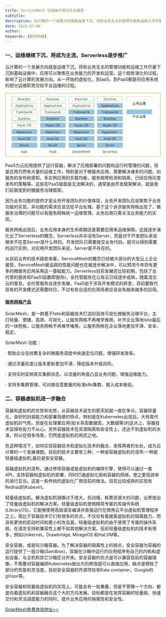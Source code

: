 ```yaml
---
title: ServiceMesh 已经被大部分企业接受
subtitle:
description: 云计算的一个发展方向就是运维下沉，将和业务无关的管理功能和运维工作尽量下沉到基础设施中，应用可以聚焦在业务能力的开发和运营。这个趋势演化的过程，影响了云计算的发展方向。
date: 2022-07-06
author:
keywords: [服务网格]
---
```



### 一、运维继续下沉，将成为主流，Serverless逐步推广

云计算的一个发展方向就是运维下沉，将和业务无关的管理功能和运维工作尽量下沉到基础设施中，应用可以聚焦在业务能力的开发和运营。这个趋势演化的过程，影响了云计算的发展方向。从一开始的虚拟化，到IaaS，到PaaS都是将应用系统的部分运维职责交给平台运维的过程。

![运维职能下移](img.png)

PaaS为云应用提供了运行容器，解决了应用部署的问题和运行时管理的问题，但是应用仍然有大量的运维工作，特别是对于微服务应用，需要解决诸多的问题，如服务的发布和感知，多实例应用的负载均衡，服务故障检测和隔离，已经应用灰度发布的策略等。这些在PaaS层面是无法解决的，通常是由开发框架解决，就是我们前面提到的微服务治理框架。

因为业务功能的提供才是业务开发团队的价值体现，业务开发团队应该聚焦于业务功能的实现，非功能的需求应该交给平台处理。基于这个诉求服务网格出现了，微服务治理的问题可以有服务网格统一运维管理，业务应用只需关注业务能力的实现。

服务网格出现后，业务应用本身的生命周期还是需要应用来运维保障。这就逐步演化出了Serverless的概念，Serverless并非没有Server，而是对于开发团队来说根本不在意Server是什么样的。开发团队只需要提交业务代码，就可以得到需要的运行实例，对应用开发团队来说，Server是不存在的。

从目前业界的技术趋势来看，ServiceMesh的概念已经被大部分的大型云上企业接受，ServiceMesh被诟病的性能问题也在被逐步解决中，可以预测今年将有更多的微服务应用采用这一基础能力。Serverless目前发展还比较初期，包括了全托管的服务和FaaS(函数即服务)，全托管服务在公有云已经逐步成熟，随着混合云的普及，全托管服务会逐步发展。FaaS由于涉及开发模式的转变，目前要取代现有的开发模式还需要时日，不过有些合适的应用场景应该会有越来越多的应用。

#### [服务网格产品](https://www.cloudtogo.cn/product-SolarMesh)

SolarMesh，是一款基于Istio和容器技术打造的高效可视化微服务治理平台，主打轻量、便捷、高效、可视化，让服务网格不再难学难用，补齐企业落地Istio最后的一块短板，让服务网格不再难学难用，让服务网格在企业落地更加平滑、安全、稳定。

SolarMesh 功能：

· 帮助企业在纷繁复杂的微服务调度中快速定位问题，增强研发效率。

· 通过流量灰度让版本更新更加平滑，降低版本升级风险。

· 支持实时反映真实集群状态，以流量的角度凸显业务问题，增强运维能力。

· 支持多集群管理，可对接任意数量的标准k8s集群，接入成本极低。

### 二、容器虚拟机进一步融合

容器和虚拟机的优势和劣势，从容器技术诞生的那天起就一直在争论。容器轻量化，良好的封装能力和部署简便的特点，特别是在Kubernetes出现后，大有取代虚拟机的气势。但是在处理重应用(如关系型数据库，大数据等)的这点上，容器技术显得有些力不从心。另外容器技术在资源隔离和安全性上，还达不到虚拟机的水准，所以在很多场景，仍然是虚拟机的用武之地。

在这种情况下，如何实现容器技术和虚拟化技术的融合，发挥两者的长处，成为云计算的一个发展课题。目前的技术主要有三种，一种是容器虚拟机的混布;一种是轻量级虚拟机;最后是安全容器。

容器虚拟机的混布。通过修改容器或是虚拟机的编排引擎，使得可以通过一套API，支持容器和虚拟机的部署，同时打通虚拟化层和容器的网络，使之更高效率的进行互访。这是一些传统的虚拟化厂商目前的做法。目前比较成熟的实现有Redhad的Kubevirt。

轻量级虚拟机。解决虚拟机镜像过于庞大，启动慢，耗费资源大的问题，业界提出了轻量级虚拟机的解决方案。轻量级虚拟机使用精简专属的库操作系统(LibraryOS)，它能够使用高级语言编译并直接运行在商用云平台虚拟机管理程序之上。相比于容器技术它们有很多的优点，不仅仅有着媲美虚拟机的隔离能力，而且有更快的启动时间和更小的攻击面。轻量级虚拟机的由于使用了专属的操作系统，在语言支持和兼容性上都不如其他解决方案。目前轻量级虚拟机的技术有很多，例如Unikernel，Drawbridge, MirageOS 和HaLVM等。

安全容器，或是叫沙箱容器。为了解决容器的隔离性上的弱点，安全容器为容器的运行提供了一层沙箱(Sandbox)，容器在沙箱中运行的应用程序有自己的内核和虚拟设备，与主机和其它沙箱区分开来。安全容器的优点是可以兼容目前的容器镜像，不需要对容器编排Kubernetes做出大的修改就可以直接应用，缺点是牺牲了部分的性能和灵活度。目前安全容器的开源项目有Kata container，Google的gVisor等。

安全容器和轻量级虚拟机的实现上，可能会有一些重叠，但是不管哪一个方向，都是向着虚拟机和容器融合这个大的方向发展。目标都是在发挥容器的轻量级，快速交付和灵活调度能力的同时，提升业务应用的隔离性和安全性。

[SolarMesh免费体验地址>>](https://www.cloudtogo.cn/product-SolarMesh)
